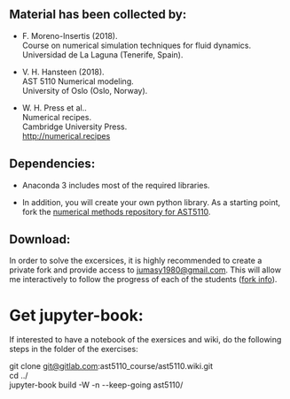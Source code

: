 ## Material has been collected by:

* F. Moreno-Insertis (2018).<br>
Course on numerical simulation techniques for fluid dynamics.<br>
Universidad de La Laguna (Tenerife, Spain).

* V. H. Hansteen (2018).<br>
AST 5110 Numerical modeling.<br>
University of Oslo (Oslo, Norway).

* W. H. Press et al..<br>
Numerical recipes.<br>
Cambridge University Press.<br>
http://numerical.recipes

## Dependencies:

* Anaconda 3 includes most of the required libraries.

* In addition, you will create your own python library.
As a starting point, fork the
[numerical methods repository for AST5110](https://gitlab.com/ast5110_course/nm_lib.git).

## Download:
In order to solve the excersices, it is highly recommended to create a private fork and provide access to jumasy1980@gmail.com.
This will allow me interactively to follow the progress of each of the students
([fork info](https://docs.gitlab.com/ee/user/project/repository/forking_workflow.html)).

# Get jupyter-book:
If interested to have a notebook of the exersices and wiki, do the following steps in the folder of the exercises:

   git clone git@gitlab.com:ast5110_course/ast5110.wiki.git<br>
   cd ../<br>
   jupyter-book build -W -n --keep-going ast5110/
